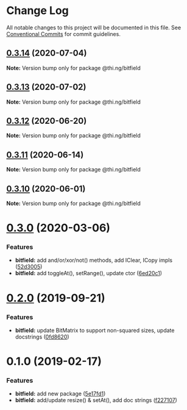 # Change Log

All notable changes to this project will be documented in this file.
See [Conventional Commits](https://conventionalcommits.org) for commit guidelines.

## [0.3.14](https://github.com/thi-ng/umbrella/compare/@thi.ng/bitfield@0.3.13...@thi.ng/bitfield@0.3.14) (2020-07-04)

**Note:** Version bump only for package @thi.ng/bitfield





## [0.3.13](https://github.com/thi-ng/umbrella/compare/@thi.ng/bitfield@0.3.12...@thi.ng/bitfield@0.3.13) (2020-07-02)

**Note:** Version bump only for package @thi.ng/bitfield





## [0.3.12](https://github.com/thi-ng/umbrella/compare/@thi.ng/bitfield@0.3.11...@thi.ng/bitfield@0.3.12) (2020-06-20)

**Note:** Version bump only for package @thi.ng/bitfield





## [0.3.11](https://github.com/thi-ng/umbrella/compare/@thi.ng/bitfield@0.3.10...@thi.ng/bitfield@0.3.11) (2020-06-14)

**Note:** Version bump only for package @thi.ng/bitfield





## [0.3.10](https://github.com/thi-ng/umbrella/compare/@thi.ng/bitfield@0.3.9...@thi.ng/bitfield@0.3.10) (2020-06-01)

**Note:** Version bump only for package @thi.ng/bitfield





# [0.3.0](https://github.com/thi-ng/umbrella/compare/@thi.ng/bitfield@0.2.8...@thi.ng/bitfield@0.3.0) (2020-03-06)


### Features

* **bitfield:** add and/or/xor/not() methods, add IClear, ICopy impls ([52d3005](https://github.com/thi-ng/umbrella/commit/52d3005281c90b89d41d3b2504e3eb47cafa6e03))
* **bitfield:** add toggleAt(), setRange(), update ctor ([6ed20c1](https://github.com/thi-ng/umbrella/commit/6ed20c13768fe3bdd38990ee79c865a13775fc2d))





# [0.2.0](https://github.com/thi-ng/umbrella/compare/@thi.ng/bitfield@0.1.12...@thi.ng/bitfield@0.2.0) (2019-09-21)

### Features

* **bitfield:** update BitMatrix to support non-squared sizes, update docstrings ([0fd8620](https://github.com/thi-ng/umbrella/commit/0fd8620))

# 0.1.0 (2019-02-17)

### Features

* **bitfield:** add new package ([5e17fd1](https://github.com/thi-ng/umbrella/commit/5e17fd1))
* **bitfield:** add/update resize() & setAt(), add doc strings ([f227107](https://github.com/thi-ng/umbrella/commit/f227107))
